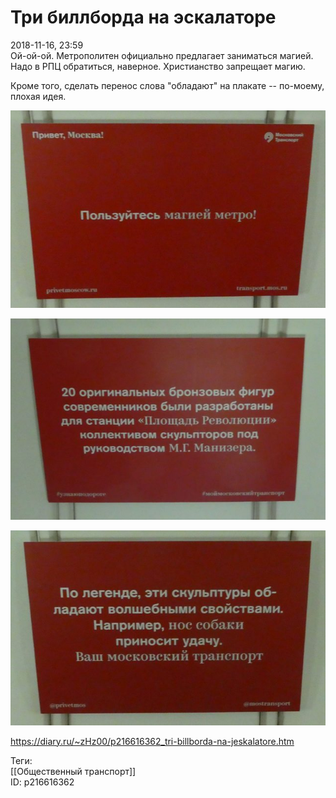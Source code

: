 Три биллборда на эскалаторе
============================

   
 2018-11-16, 23:59   
  Ой-ой-ой. Метрополитен официально предлагает заниматься магией. Надо в РПЦ обратиться, наверное. Христианство запрещает магию.   
   
 Кроме того, сделать перенос слова "обладают" на плакате -- по-моему, плохая идея.   
   
   [![](pics/K3XDJBnl.jpg)](https://i.imgur.com/K3XDJBn.jpg)    
   
  [![](pics/JsYL2GQl.jpg)](https://i.imgur.com/JsYL2GQ.jpg)    
   
  [![](pics/K9ADm0Hl.jpg)](https://i.imgur.com/K9ADm0H.jpg)    
    
    
 <https://diary.ru/~zHz00/p216616362_tri-billborda-na-jeskalatore.htm>   
   
 Теги:   
 [[Общественный транспорт]]   
 ID: p216616362